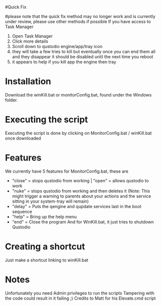 #Quick Fix

#please note that the quick fix method may no longer work and is currently under review, please use other methods if possible
If you have access to Task Manager
1. Open Task Manager
2. Click more details
3. Scroll down to qustodio engine/app/tray icon
4. they will take a few tries to kill but eventually once you can end them all and they disappear it should be disabled until the next time you reboot
5. it appears to help if you kill app the engine then tray

# Installation
Download the winKill.bat or monitorConfig.bat, found under the Windows folder.

# Executing the script
Executing the script is done by clicking on MonitorConfig.bat / winKill.bat once downloaded

# Features
We currently have 5 features for MonitorConfig.bat, these are
- "close" = stops qustodio from working | "open" = allows qustodio to work
- "nuke" = stops qustodio from working and then deletes it (Note: This might trigger a warning to parents about your actions and the     service sitting in your system-tray will remain)
- "delay" = Puts the qengine and qupdate services last in the boot sequence
- "help" = Bring up the help menu
- "end" = Close the program
And for WinKill.bat, it just tries to shutdown Qustodio

# Creating a shortcut
Just make a shortcut linking to winKill.bat

# Notes
Unfortunately you need Admin privileges to run the scripts
Tampering with the code could result in it failing ;)
Credits to Matt for his Elevate.cmd script

